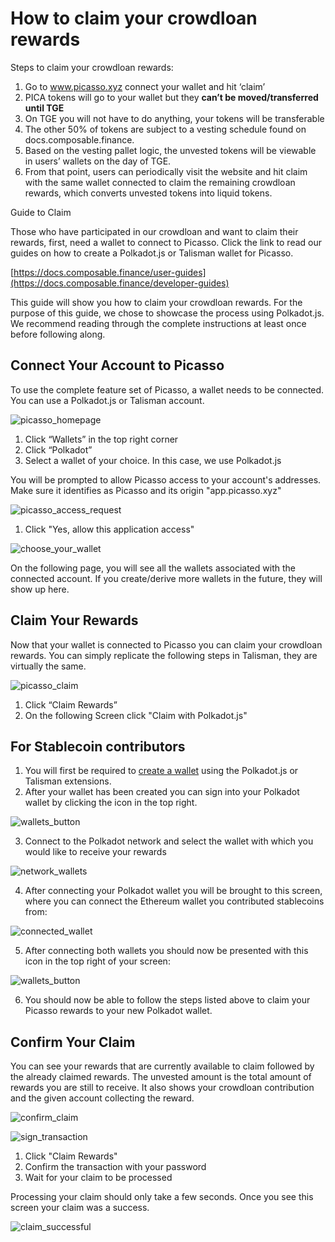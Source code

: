 # How to claim your crowdloan rewards

Steps to claim your crowdloan rewards:

1. Go to www.picasso.xyz connect your wallet and hit ‘claim’
2. PICA tokens will go to your wallet but they **can’t be moved/transferred until TGE**
3. On TGE you will not have to do anything, your tokens will be transferable
4. The other 50% of tokens are subject to a vesting schedule found on docs.composable.finance.
5. Based on the vesting pallet logic, the unvested tokens will be viewable in users’ wallets on the day of TGE.
6. From that point, users can periodically visit the website and hit claim with the same wallet connected to claim the 
   remaining crowdloan rewards, which converts unvested tokens into liquid tokens.

Guide to Claim

Those who have participated in our crowdloan and want to claim their rewards, first,
need a wallet to connect to Picasso.
Click the link to read our guides on how to create a Polkadot.js or Talisman wallet for Picasso.

[https://docs.composable.finance/user-guides](https://docs.composable.finance/developer-guides)

This guide will show you how to claim your crowdloan rewards. For the purpose of this guide, we chose to showcase the process using Polkadot.js.
We recommend reading through the complete instructions at least once before following along.

## Connect Your Account to Picasso

To use the complete feature set of Picasso, a wallet needs to be connected.
You can use a Polkadot.js or Talisman account.

![picasso_homepage](./picasso-homepage.png)

1. Click “Wallets” in the top right corner
2. Click “Polkadot”
3. Select a wallet of your choice. In this case, we use Polkadot.js

You will be prompted to allow Picasso access to your account's addresses.
Make sure it identifies as Picasso and its origin "app.picasso.xyz"

![picasso_access_request](images-claim-rewards/claim-picasso-access-request.png)

1. Click "Yes, allow this application access"

![choose_your_wallet](images-claim-rewards/claim-choose-your-wallet.png)

On the following page, you will see all the wallets associated with the connected account.
If you create/derive more wallets in the future, they will show up here.

## Claim Your Rewards

Now that your wallet is connected to Picasso you can claim your crowdloan rewards.
You can simply replicate the following steps in Talisman, they are virtually the same.

![picasso_claim](images-claim-rewards/claim-rewards.png)

1. Click “Claim Rewards”
2. On the following Screen click "Claim with Polkadot.js"

## For Stablecoin contributors

1. You will first be required to [create a wallet](https://medium.com/picasso-network/guide-how-to-create-and-connect-a-polkadot-js-and-talisman-wallet-to-picasso-e3c444bb9421) using the Polkadot.js or Talisman extensions.
2. After your wallet has been created you can sign into your Polkadot wallet by clicking the icon in the top right.

![wallets_button](images-claim-rewards/wallets-button.png)

3. Connect to the Polkadot network and select the wallet with which you would like to receive your rewards

![network_wallets](images-claim-rewards/network-wallets.png)

4. After connecting your Polkadot wallet you will be brought to this screen, 
   where you can connect the Ethereum wallet you contributed stablecoins from:

![connected_wallet](images-claim-rewards/connected-wallet.png)

5. After connecting both wallets you should now be presented with this icon in the top right of your screen:

![wallets_button](images-claim-rewards/connected-wallets-button.png)

6. You should now be able to follow the steps listed above to claim your Picasso rewards to your new Polkadot wallet.

## Confirm Your Claim

You can see your rewards that are currently available to claim followed by the already claimed rewards. 
The unvested amount is the total amount of rewards you are still to receive. 
It also shows your crowdloan contribution and the given account collecting the reward.

![confirm_claim](images-claim-rewards/confirm-claim.png)

![sign_transaction](images-claim-rewards/sign-transaction.png)

1. Click "Claim Rewards"
2. Confirm the transaction with your password
3. Wait for your claim to be processed

Processing your claim should only take a few seconds. Once you see this screen your claim was a success.

![claim_successful](images-claim-rewards/claim-success.png)